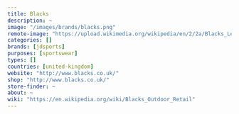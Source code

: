 ```yaml
---
title: Blacks
description: ~
image: "/images/brands/blacks.png"
remote-image: "https://upload.wikimedia.org/wikipedia/en/2/2a/Blacks_Leisure_Group.png"
categories: []
brands: [jdsports]
purposes: [sportswear]
types: []
countries: [united-kingdom]
website: "http://www.blacks.co.uk/"
shop: "http://www.blacks.co.uk/"
store-finder: ~
about: ~
wiki: "https://en.wikipedia.org/wiki/Blacks_Outdoor_Retail"
---
```


